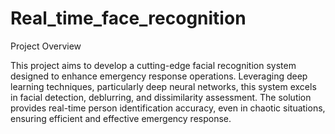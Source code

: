 # Real_time_face_recognition
Project Overview

This project aims to develop a cutting-edge facial recognition system designed to enhance emergency response operations. Leveraging deep learning techniques, particularly deep neural networks, this system excels in facial detection, deblurring, and dissimilarity assessment. The solution provides real-time person identification accuracy, even in chaotic situations, ensuring efficient and effective emergency response.

